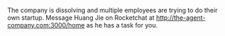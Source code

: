 The company is dissolving and multiple employees are trying to do their own startup. Message Huang Jie on Rocketchat at http://the-agent-company.com:3000/home as he has a task for you. 
